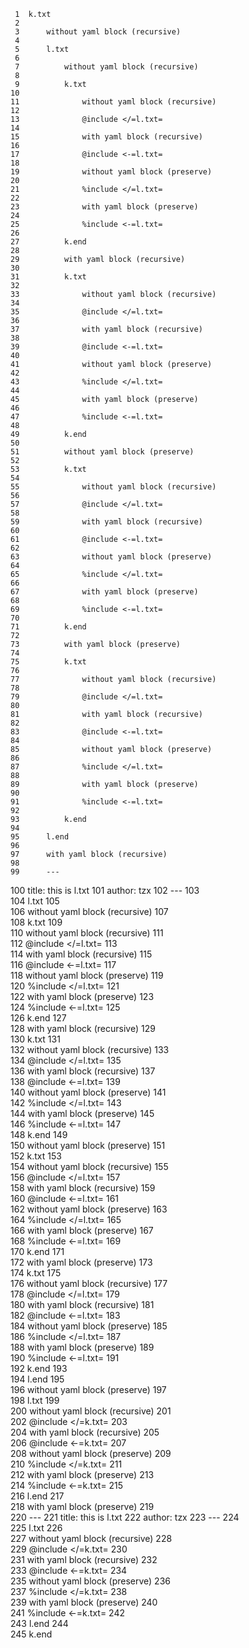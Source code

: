      1	k.txt
     2	
     3	    without yaml block (recursive)
     4	
     5	    l.txt
     6	
     7	        without yaml block (recursive)
     8	
     9	        k.txt
    10	
    11	            without yaml block (recursive)
    12	
    13	            @include </=l.txt=
    14	
    15	            with yaml block (recursive)
    16	
    17	            @include <-=l.txt=
    18	
    19	            without yaml block (preserve)
    20	
    21	            %include </=l.txt=
    22	
    23	            with yaml block (preserve)
    24	
    25	            %include <-=l.txt=
    26	
    27	        k.end
    28	
    29	        with yaml block (recursive)
    30	
    31	        k.txt
    32	
    33	            without yaml block (recursive)
    34	
    35	            @include </=l.txt=
    36	
    37	            with yaml block (recursive)
    38	
    39	            @include <-=l.txt=
    40	
    41	            without yaml block (preserve)
    42	
    43	            %include </=l.txt=
    44	
    45	            with yaml block (preserve)
    46	
    47	            %include <-=l.txt=
    48	
    49	        k.end
    50	
    51	        without yaml block (preserve)
    52	
    53	        k.txt
    54	
    55	            without yaml block (recursive)
    56	
    57	            @include </=l.txt=
    58	
    59	            with yaml block (recursive)
    60	
    61	            @include <-=l.txt=
    62	
    63	            without yaml block (preserve)
    64	
    65	            %include </=l.txt=
    66	
    67	            with yaml block (preserve)
    68	
    69	            %include <-=l.txt=
    70	
    71	        k.end
    72	
    73	        with yaml block (preserve)
    74	
    75	        k.txt
    76	
    77	            without yaml block (recursive)
    78	
    79	            @include </=l.txt=
    80	
    81	            with yaml block (recursive)
    82	
    83	            @include <-=l.txt=
    84	
    85	            without yaml block (preserve)
    86	
    87	            %include </=l.txt=
    88	
    89	            with yaml block (preserve)
    90	
    91	            %include <-=l.txt=
    92	
    93	        k.end
    94	
    95	    l.end
    96	
    97	    with yaml block (recursive)
    98	
    99	    ---
   100	    title: this is l.txt
   101	    author: tzx
   102	    ---
   103	
   104	    l.txt
   105	
   106	        without yaml block (recursive)
   107	
   108	        k.txt
   109	
   110	            without yaml block (recursive)
   111	
   112	            @include </=l.txt=
   113	
   114	            with yaml block (recursive)
   115	
   116	            @include <-=l.txt=
   117	
   118	            without yaml block (preserve)
   119	
   120	            %include </=l.txt=
   121	
   122	            with yaml block (preserve)
   123	
   124	            %include <-=l.txt=
   125	
   126	        k.end
   127	
   128	        with yaml block (recursive)
   129	
   130	        k.txt
   131	
   132	            without yaml block (recursive)
   133	
   134	            @include </=l.txt=
   135	
   136	            with yaml block (recursive)
   137	
   138	            @include <-=l.txt=
   139	
   140	            without yaml block (preserve)
   141	
   142	            %include </=l.txt=
   143	
   144	            with yaml block (preserve)
   145	
   146	            %include <-=l.txt=
   147	
   148	        k.end
   149	
   150	        without yaml block (preserve)
   151	
   152	        k.txt
   153	
   154	            without yaml block (recursive)
   155	
   156	            @include </=l.txt=
   157	
   158	            with yaml block (recursive)
   159	
   160	            @include <-=l.txt=
   161	
   162	            without yaml block (preserve)
   163	
   164	            %include </=l.txt=
   165	
   166	            with yaml block (preserve)
   167	
   168	            %include <-=l.txt=
   169	
   170	        k.end
   171	
   172	        with yaml block (preserve)
   173	
   174	        k.txt
   175	
   176	            without yaml block (recursive)
   177	
   178	            @include </=l.txt=
   179	
   180	            with yaml block (recursive)
   181	
   182	            @include <-=l.txt=
   183	
   184	            without yaml block (preserve)
   185	
   186	            %include </=l.txt=
   187	
   188	            with yaml block (preserve)
   189	
   190	            %include <-=l.txt=
   191	
   192	        k.end
   193	
   194	    l.end
   195	
   196	    without yaml block (preserve)
   197	
   198	    l.txt
   199	
   200	        without yaml block (recursive)
   201	
   202	        @include </=k.txt=
   203	
   204	        with yaml block (recursive)
   205	
   206	        @include <-=k.txt=
   207	
   208	        without yaml block (preserve)
   209	
   210	        %include </=k.txt=
   211	
   212	        with yaml block (preserve)
   213	
   214	        %include <-=k.txt=
   215	
   216	    l.end
   217	
   218	    with yaml block (preserve)
   219	
   220	    ---
   221	    title: this is l.txt
   222	    author: tzx
   223	    ---
   224	
   225	    l.txt
   226	
   227	        without yaml block (recursive)
   228	
   229	        @include </=k.txt=
   230	
   231	        with yaml block (recursive)
   232	
   233	        @include <-=k.txt=
   234	
   235	        without yaml block (preserve)
   236	
   237	        %include </=k.txt=
   238	
   239	        with yaml block (preserve)
   240	
   241	        %include <-=k.txt=
   242	
   243	    l.end
   244	
   245	k.end
